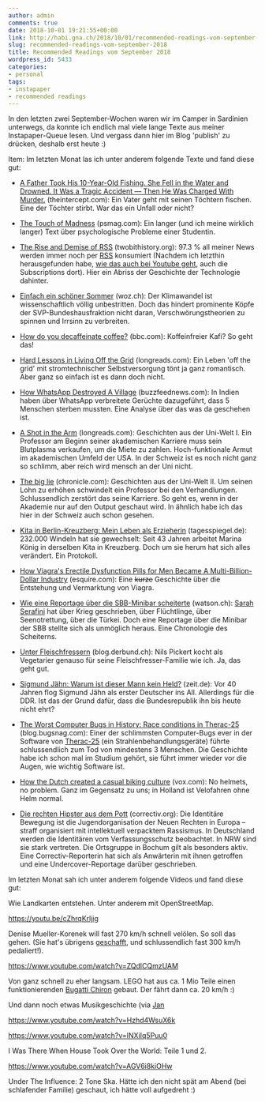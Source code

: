 ```yaml
---
author: admin
comments: true
date: 2018-10-01 19:21:55+00:00
link: http://habi.gna.ch/2018/10/01/recommended-readings-vom-september-2018/
slug: recommended-readings-vom-september-2018
title: Recommended Readings vom September 2018
wordpress_id: 5433
categories:
- personal
tags:
- instapaper
- recommended readings
---
```


In den letzten zwei September-Wochen waren wir im Camper in Sardinien unterwegs, da konnte ich endlich mal viele lange Texte aus meiner Instapaper-Queue lesen.
Und vergass dann hier im Blog 'publish' zu drücken, deshalb erst heute :)

Item: Im letzten Monat las ich unter anderem folgende Texte und fand diese gut:





  * [A Father Took His 10-Year-Old Fishing. She Fell in the Water and Drowned. It Was a Tragic Accident — Then He Was Charged With Murder.](https://theintercept.com/2018/09/09/wendell-lindsey-murder-drowning-forensic-science/?src=longreads) (theintercept.com): Ein Vater geht mit seinen Töchtern fischen. Eine der Töchter stirbt. War das ein Unfall oder nicht?


  * [The Touch of Madness](https://psmag.com/magazine/the-touch-of-madness-mental-health-schizophrenia) (psmag.com): Ein langer (und ich meine wirklich langer) Text über psychologische Probleme einer Studentin.


  * [The Rise and Demise of RSS](https://twobithistory.org/2018/09/16/the-rise-and-demise-of-rss.html) (twobithistory.org): 97.3 % all meiner News werden immer noch per [RSS](https://de.wikipedia.org/wiki/RSS_(Web-Feed)) konsumiert (Nachdem ich letzthin herausgefunden habe, [wie das auch bei Youtube geht](https://support.google.com/youtube/answer/6224202?hl=en), auch die Subscriptions dort). Hier ein Abriss der Geschichte der Technologie dahinter.


  * [Einfach ein schöner Sommer](https://www.woz.ch/-90ba) (woz.ch):  Der Klimawandel ist wissenschaftlich völlig unbestritten. Doch das hindert prominente Köpfe der SVP-Bundeshausfraktion nicht daran, Verschwörungstheorien zu spinnen und Irrsinn zu verbreiten.


  * [How do you decaffeinate coffee?](http://www.bbc.com/future/story/20180917-how-do-you-decaffeinate-coffee) (bbc.com): Koffeinfreier Kafi? So geht das!


  * [Hard Lessons in Living Off the Grid](https://longreads.com/2017/08/08/hard-lessons-in-living-off-the-grid/) (longreads.com): Ein Leben 'off the grid' mit stromtechnischer Selbstversorgung tönt ja ganz romantisch. Aber ganz so einfach ist es dann doch nicht.


  * [How WhatsApp Destroyed A Village](https://www.buzzfeednews.com/article/pranavdixit/whatsapp-destroyed-village-lynchings-rainpada-india) (buzzfeednews.com): In Indien haben über WhatsApp verbreitete Gerüchte dazugeführt, dass 5 Menschen sterben mussten. Eine Analyse über das was da geschehen ist.


  * [A Shot in the Arm](https://longreads.com/2017/02/09/a-shot-in-the-arm/) (longreads.com): Geschichten aus der Uni-Welt I. Ein Professor am Beginn seiner akademischen Karriere muss sein Blutplasma verkaufen, um die Miete zu zahlen. Hoch-funktionale Armut im akademischen Umfeld der USA. In der Schweiz ist es noch nicht ganz so schlimm, aber reich wird mensch an der Uni nicht.


  * [The big lie](https://www.chronicle.com/interactives/big-lie) (chronicle.com): Geschichten aus der Uni-Welt II. Um seinen Lohn zu erhöhen schwindelt ein Professor bei den Verhandlungen. Schlussendlich zerstört das seine Karriere. So geht es, wenn in der Akademie nur auf den Output geschaut wird. In ähnlich habe ich das hier in der Schweiz auch schon gesehen.


  * [Kita in Berlin-Kreuzberg: Mein Leben als Erzieherin](https://www.tagesspiegel.de/berlin/kita-in-berlin-kreuzberg-mein-leben-als-erzieherin/22978838.html) (tagesspiegel.de): 232.000 Windeln hat sie gewechselt: Seit 43 Jahren arbeitet Marina König in derselben Kita in Kreuzberg. Doch um sie herum hat sich alles verändert. Ein Protokoll.


  * [How Viagra's Erectile Dysfunction Pills for Men Became A Multi-Billion-Dollar Industry](https://www.esquire.com/lifestyle/health/a22627822/viagra-erectile-dysfunction-pills-history/) (esquire.com): Eine <del>kurze</del> Geschichte über die Entstehung und Vermarktung von Viagra.


  * [Wie eine Reportage über die SBB-Minibar scheiterte](https://www.watson.ch/!325585073) (watson.ch): [Sarah Serafini](https://www.watson.ch/Sarah%20Serafini) hat über Krieg geschrieben, über Flüchtlinge, über Seenotrettung, über die Türkei. Doch eine Reportage über die Minibar der SBB stellte sich als unmöglich heraus. Eine Chronologie des Scheiterns.


  * [Unter Fleischfressern](https://blog.derbund.ch/mamablog/index.php/79009/unter-fleischfressern/) (blog.derbund.ch): Nils Pickert kocht als Vegetarier genauso für seine Fleischfresser-Familie wie ich. Ja, das geht gut.


  * [Sigmund Jähn: Warum ist dieser Mann kein Held?](https://www.zeit.de/wissen/geschichte/2018-08/sigmund-jaehn-astronaut-held-erinnerung-deutsche-einheit/komplettansicht) (zeit.de): Vor 40 Jahren flog Sigmund Jähn als erster Deutscher ins All. Allerdings für die DDR. Ist das der Grund dafür, dass die Bundesrepublik ihn bis heute nicht ehrt? 


  * [The Worst Computer Bugs in History: Race conditions in Therac-25](https://blog.bugsnag.com/bug-day-race-condition-therac-25/) (blog.bugsnag.com): Einer der schlimmsten Computer-Bugs ever in der Software von [Therac-25](https://en.wikipedia.org/wiki/Therac-25) (ein Strahlenbehandlungsgeräte) führte schlussendlich zum Tod von mindestens 3 Menschen. Die Geschichte habe ich schon mal im Studium gehört, sie führt immer wieder vor die Augen, wie wichtig Software ist.


  * [How the Dutch created a casual biking culture](https://www.vox.com/science-and-health/2018/8/28/17789510/bike-cycling-netherlands-dutch-infrastructure) (vox.com): No helmets, no problem. Ganz im Gegensatz zu uns; in Holland ist Velofahren ohne Helm normal.


  * [Die rechten Hipster aus dem Pott](https://correctiv.org/blog/ruhr/artikel/2018/08/16/die-rechten-hipster-aus-dem-pott/) (correctiv.org):  Die Identitäre Bewegung ist die Jugendorganisation der Neuen Rechten in Europa – straff organisiert mit intellektuell verpacktem Rassismus. In Deutschland werden die Identitären vom Verfassungsschutz beobachtet. In NRW sind sie stark vertreten. Die Ortsgruppe in Bochum gilt als besonders aktiv. Eine Correctiv-Reporterin hat sich als Anwärterin mit ihnen getroffen und eine Undercover-Reportage darüber geschrieben.



Im letzten Monat sah ich unter anderem folgende Videos und fand diese gut:



Wie Landkarten entstehen. Unter anderem mit OpenStreetMap.

https://youtu.be/cZhrqKrljig

Denise Mueller-Korenek will fast 270 km/h schnell velölen. So soll das gehen. (Sie hat's übrigens [geschafft](https://www.youtube.com/watch?v=wPEgG-T3zMI), und schlussendlich fast 300 km/h pedaliert!).

https://www.youtube.com/watch?v=ZQdlCQmzUAM

Von ganz schnell zu eher langsam.
LEGO hat aus ca. 1 Mio Teile einen funktionierenden [Bugatti Chiron](https://en.wikipedia.org/wiki/Bugatti_Chiron) gebaut.
Der fährt dann ca. 20 km/h :)

Und dann noch etwas Musikgeschichte (via [Jan](https://pieceoplastic.com/2018/08/18/ruff-linkage-201833/)

https://www.youtube.com/watch?v=Hzhd4WsuX6k

https://www.youtube.com/watch?v=INXiIq5Puu0

I Was There When House Took Over the World: Teile 1 und 2.

https://www.youtube.com/watch?v=AGV6i8kiOHw

Under The Influence: 2 Tone Ska.
Hätte ich den nicht spät am Abend (bei schlafender Familie) geschaut, ich hätte voll aufgedreht :)

